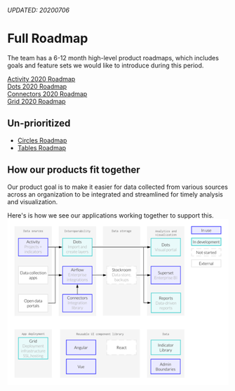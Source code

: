 _UPDATED: 20200706_

# Full Roadmap

The team has a 6-12 month high-level product roadmaps, which includes goals and feature sets we would like to introduce during this period.

[Activity 2020 Roadmap](../roadmap/activity-roadmap.md)<br>
[Dots 2020 Roadmap](../roadmap/dots-roadmap.md)<br>
[Connectors 2020 Roadmap](../roadmap/connectors-roadmap.md)<br>
[Grid 2020 Roadmap](../roadmap/grid-roadmap.md)

## Un-prioritized

* [Circles Roadmap](https://github.com/hikaya/wiki/tree/ccc5bc2a36efd74ec633eff4a9812768a0f2950f/start/circles-roadmap.md)
* [Tables Roadmap](https://github.com/hikaya/wiki/tree/ccc5bc2a36efd74ec633eff4a9812768a0f2950f/start/tables-roadmap.md)

## How our products fit together

Our product goal is to make it easier for data collected from various sources across an organization to be integrated and streamlined for timely analysis and visualization.

Here's is how we see our applications working together to support this.
![](../assets/20200626_product_flow.png)
